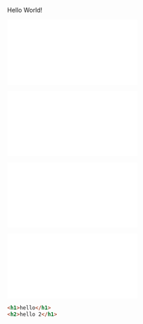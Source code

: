 Hello World!


![Heading-file](./Heading.md)

![Font-styles](./FontStyles.md)

![Images](./Images.md)


![Tables](./src/tables/table.md)

``` html
<h1>hello</h1>
<h2>hello 2</h1>
```
